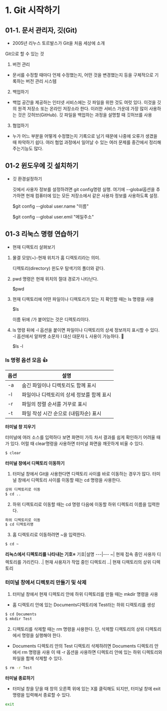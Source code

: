 # 1. Git 시작하기
## 01-1. 문서 관리자, 깃(Git)
- 2005년 리누스 토르발스가 Git을 처음 세상에 소개

Git으로 할 수 있는 것
1. 버전 관리
- 문서를 수정할 때마다 언제 수정했는지, 어떤 것을 변경했는지 등을 구체적으로
 기록하는 버전 관리 시스템
2. 백업하기
- 백업 공간을 제공하는 인터넷 서비스에는 깃 파일을 위한 것도 여럿 있다. 이것을
 깃의 원격 저장소 또는 온라인 저장소라 한다. 이러한 서비스 가운데 가장 많이 
 사용하는 것은 깃허브(GitHub). 깃 파일을 백업하는 과정을 설명할 때 깃허브를 사용
3. 협업하기
- 누가 어느 부분을 어떻게 수정했는지 기록으로 남기 때문에 나중에 오류가 생겼을 때
 파악하기 쉽다. 여러 협업 과정에서 일어날 수 있는 여러 문제를 중간에서 정리해주는기능도 많다.

## 01-2 윈도우에 깃 설치하기
- 깃 환경설정하기

	깃에서 사용자 정보를 설정하려면 git config명령 실행. 여기에 --global옵션을
	추가하면 현재 컴퓨터에 있는 모든 저장소에서 같은 사용자 정보를 사용하도록 설정.

	$git config --global user.name "이름"

	$git config --global user.emil "메일주소"

## 01-3 리눅스 명령 연습하기
- 현재 디렉토리 살펴보기
1. 물결 모양(~)-현재 위치가 홈 디렉토리라는 의미.

	디렉토리(directory) 윈도우 탐색기의 폴더와 같다.

2. pwd 명령은 현재 위치의 절대 경로가 나타난다.

	$pwd

3. 현재 디렉토리에 어떤 파일이나 디렉토리가 있는 지 확인할 때는 ls 명령을 사용

	$ls

	이름 뒤에 /가 붙어있는 것은 디렉토리이다.

4. ls 명령 뒤에 -l 옵션을 붙이면 파일이나 디렉토리의 상세 정보까지 표시할 수 있다. -l 옵션에서 알파벳 소문자 l 대신 대문자 L 사용이 가능하다. :eyes:

	$ls -l

### ls 명령 옵션 모음 :+1:


옵션 | 설명 
---|---
 -a | 숨긴 파일이나 디렉토리도 함께 표시
 -l | 파일이나 디렉토리의 상세 정보를 함께 표시
 -r | 파일의 정렬 순서를 거꾸로 표시
 -t | 파일 작성 시간 순으로 (내림차순) 표시

**터미널 창 지우기**

터미널에 여러 소스를 입력하다 보면 화면이 가득 차서 결과를 쉽게 확인하기 어려울 때가 있다. 어럴 때 clear명령을 사용하면 터미널 화면을 깨끗하게 비울 수 있다.

```bash
$ clear
```

**터미널 창에서 디렉토리 이동하기**

1. 터미널 창에서 Git을 사용한다면 디렉토리 사이를 바로 이동하는 경우가 많다. 터미널 창에서 디렉토리 사이를 이동할 때는 cd 명령을 사용한다.
```bash
상위 디렉토리로 이동
$ cd ..
```
2. 하위 디렉토리로 이동할 때는 cd 명령 다음에 이동할 하위 디렉토리 이름을 입력한다.
```bash
하위 디렉토리로 이동
$ cd 디렉토리명
```
3. 홈 디렉토리로 이동하려면 ~을 입력한다.

```bash
$ cd ~
```

**리눅스에서 디렉토리를 나타내는 기호⭐**
기호|설명
---|---
~| 현재 접속 중인 사용자 디렉토리를 가리킨다.
.| 현재 사용자가 작업 중인 디렉토리
..| 현재 디렉토리의 상위 디렉토리

### 터미널 창에서 디렉토리 만들기 및 삭제

1. 터미널 창에서 현재 디렉토리 안에 하위 디렉토리를 만들 때는 mkdir 명령을 사용
- 홈 디렉토리 안에 있는 Documents디렉토리에 Test라는 하위 디렉토리를 생성
```bash
$ cd Documents
$ mkdir Test
```
2. 디렉토리를 삭제할 때는 rm 명령을 사용한다. 단, 삭제할 디렉토리의 상위 디렉토리에서 명령을 실행해야 한다.
- Documents 디렉토리 안의 Test 디렉토리 삭제하려면 Documents 디렉토리 안에서 rm 명령을 사용 이 때 -r 옵션을 사용하면 디렉토리 안에 있는 하위 디렉토리와 파일을 함께 삭제할 수 있다.
```bash
$ rm -r Test
```

**터미널 종료하기**
- 터미널 창을 닫을 때 창의 오른쪽 위에 있는 X를 클릭해도 되지만, 터미널 창에 exit 명령을 입력해서 종료할 수 있다.
```bash
exit
```

















